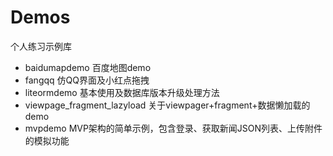 # Demos
个人练习示例库
* baidumapdemo 百度地图demo
* fangqq 仿QQ界面及小红点拖拽
* liteormdemo 基本使用及数据库版本升级处理方法
* viewpage_fragment_lazyload 关于viewpager+fragment+数据懒加载的demo
* mvpdemo MVP架构的简单示例，包含登录、获取新闻JSON列表、上传附件的模拟功能
